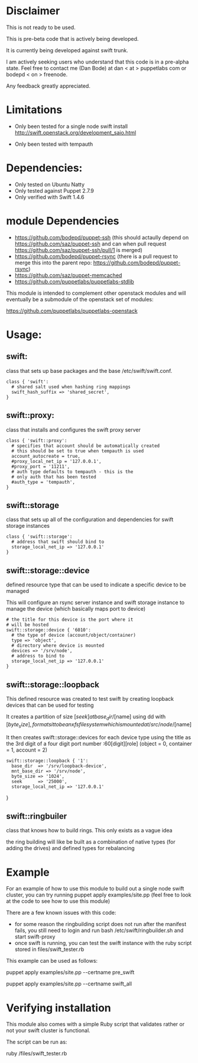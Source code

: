 # Disclaimer #

This is not ready to be used.

This is pre-beta code that is actively being developed.

It is currently being developed against swift trunk.

I am actively seeking users who understand that this code
is in a pre-alpha state. Feel free to contact me (Dan Bode)
at dan < at > puppetlabs <dot> com or bodepd < on > freenode.

Any feedback greatly appreciated.

# Limitations #

* Only been tested for a single node swift install
    http://swift.openstack.org/development_saio.html

* Only been tested with tempauth

# Dependencies: #

* Only tested on Ubuntu Natty
* Only tested against Puppet 2.7.9
* Only verified with Swift 1.4.6

# module Dependencies #

* https://github.com/bodepd/puppet-ssh
    (this should actaully depend on https://github.com/saz/puppet-ssh
     and can when pull request https://github.com/saz/puppet-ssh/pull/1
     is merged)
* https://github.com/bodepd/puppet-rsync
    (there is a pull request to merge this into the parent repo:
    https://github.com/bodepd/puppet-rsync)
* https://github.com/saz/puppet-memcached
* https://github.com/puppetlabs/puppetlabs-stdlib

This module is intended to complement other openstack modules and
will eventually be a submodule of the openstack set of modules:

  https://github.com/puppetlabs/puppetlabs-openstack

# Usage: #

## swift: ##

class that sets up base packages and the base
/etc/swift/swift.conf.

    class { 'swift':
      # shared salt used when hashing ring mappings
      swift_hash_suffix => 'shared_secret',
    }

## swift::proxy: ##

class that installs and configures the swift
proxy server

    class { 'swift::proxy':
      # specifies that account should be automatically created
      # this should be set to true when tempauth is used
      account_autocreate = true,
      #proxy_local_net_ip = '127.0.0.1',
      #proxy_port = '11211',
      # auth type defaults to tempauth - this is the
      # only auth that has been tested
      #auth_type = 'tempauth',
    }

## swift::storage ##

class that sets up all of the configuration and dependencies
for swift storage instances

    class { 'swift::storage':
      # address that swift should bind to
      storage_local_net_ip => '127.0.0.1'
    }

## swift::storage::device ##

defined resource type that can be used to
indicate a specific device to be managed

This will configure an rsync server instance
and swift storage instance to manage the device (which
basically maps port to device)

    # the title for this device is the port where it
    # will be hosted
    swift::storage::device { '6010':
      # the type of device (account/object/container)
      type => 'object',
      # directory where device is mounted
      devices => '/srv/node',
      # address to bind to
      storage_local_net_ip => '127.0.0.1'
    }

## swift::storage::loopback ##

This defined resource was created to test
swift by creating loopback devices that can be
used for testing

It creates a partition of size [$seek]
at base_dir/[$name] using dd with [$byte_size],
formats it to be an xfs
filesystem which is mounted at /src/node/[$name]

It then creates swift::storage::devices for each device
type using the title as the 3rd digit of
a four digit port number :60[digit][role] (object = 0, container = 1, account = 2)

    swift::storage::loopback { '1':
      base_dir  => '/srv/loopback-device',
      mnt_base_dir => '/srv/node',
      byte_size => '1024',
      seek      => '25000',
      storage_local_net_ip => '127.0.0.1'
}

## swift::ringbuiler ##

class that knows how to build rings. This only exists as a vague idea

the ring building will like be built as a combination of native types
(for adding the drives) and defined types for rebalancing

# Example #

For an example of how to use this module to build out a single node
swift cluster, you can try running puppet apply examples/site.pp
(feel free to look at the code to see how to use this module)

There are a few known issues with this code:

* for some reason the ringbuilding script does not run
    after the manifest fails, you still need to login
    and run bash /etc/swift/ringbuilder.sh and start swift-proxy
* once swift is running, you can test the swift instance with the
    ruby script stored in files/swift_tester.rb

This example can be used as follows:

  puppet apply examples/site.pp --certname pre_swift

  puppet apply examples/site.pp --certname swift_all

# Verifying installation #

This module also comes with a simple Ruby script that validates
rather or not your swift cluster is functional.

The script can be run as:

  ruby /files/swift_tester.rb

